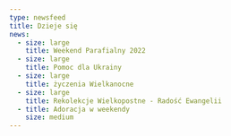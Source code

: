 ```yaml
---
type: newsfeed
title: Dzieje się
news:
  - size: large
    title: Weekend Parafialny 2022
  - size: large
    title: Pomoc dla Ukrainy
  - size: large
    title: życzenia Wielkanocne
  - size: large
    title: Rekolekcje Wielkopostne - Radość Ewangelii
  - title: Adoracja w weekendy
    size: medium
---
```

